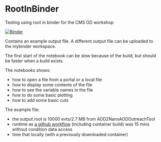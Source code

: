 # RootInBinder
Testing using root in binder for the CMS OD workshop

[![Binder](https://mybinder.org/badge_logo.svg)](https://mybinder.org/v2/gh/katilp/RootInBinder/master)

Contains an example output file.
A different output file can be uploaded to the mybinder workspace.

The first start of the notebook can be slow because of the build, but should be faster when a build exists.

The notebooks shows:
- how to open a file from a portal or a local file
- how to display some contents of the file
- how to see the variable names in the file
- how to do some basic plotting
- how to add some basic cuts

The example file:
   - the output.root is 10000 evts/2.7 MB from AOD2NanoAODOutreachTool
   - runtime as [a github workflow](https://github.com/katilp/AOD2NanoAODOutreachTool/actions/runs/139672160) (including container build) was 15 mins without condition data access
   - time that locally (with a previously downloaded container)
